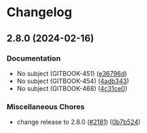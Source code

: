 # Changelog

## 2.8.0 (2024-02-16)


### Documentation

* No subject (GITBOOK-451) ([e36796d](https://github.com/Arize-ai/phoenix/commit/e36796d2a29db61e9acf0de6498b79ea2c41d50f))
* No subject (GITBOOK-454) ([4adb343](https://github.com/Arize-ai/phoenix/commit/4adb343f80b1af56bdbc22b3f0b9c1ef9c04bf64))
* No subject (GITBOOK-468) ([4c31ce0](https://github.com/Arize-ai/phoenix/commit/4c31ce0d34dbe8cb92b78b3c36a0909307cf8664))


### Miscellaneous Chores

* change release to 2.8.0 ([#2181](https://github.com/Arize-ai/phoenix/issues/2181)) ([0b7b524](https://github.com/Arize-ai/phoenix/commit/0b7b524d8cbd05bf1f8652a648145ed94d72af90))
